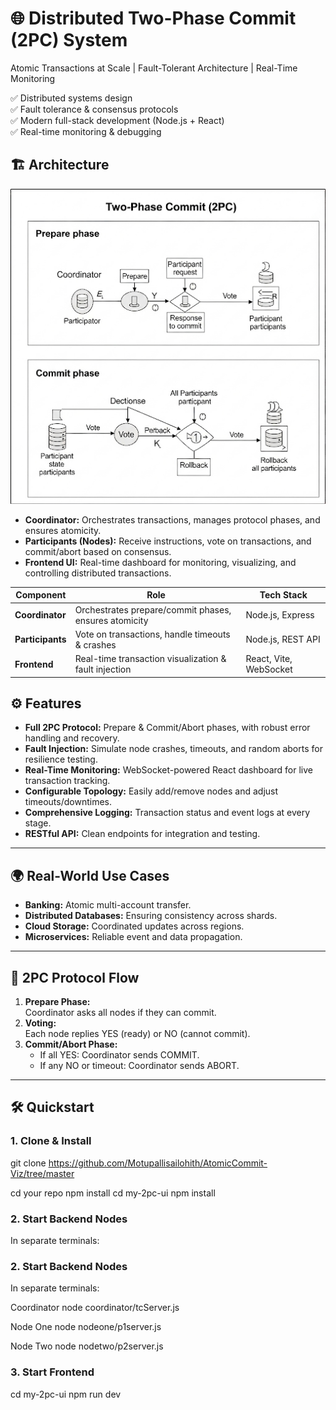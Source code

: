 # 🌐 Distributed Two-Phase Commit (2PC) System
Atomic Transactions at Scale | Fault-Tolerant Architecture | Real-Time Monitoring

✅ Distributed systems design  
✅ Fault tolerance & consensus protocols  
✅ Modern full-stack development (Node.js + React)  
✅ Real-time monitoring & debugging



## 🏗️ Architecture

![System Architecture](https://github.com/Motupallisailohith/AtomicCommit-Viz/blob/master/Actors.png)

- **Coordinator:** Orchestrates transactions, manages protocol phases, and ensures atomicity.
- **Participants (Nodes):** Receive instructions, vote on transactions, and commit/abort based on consensus.
- **Frontend UI:** Real-time dashboard for monitoring, visualizing, and controlling distributed transactions.

| Component          | Role                                                                 | Tech Stack           |
|--------------------|---------------------------------------------------------------------|----------------------|
| **Coordinator**    | Orchestrates prepare/commit phases, ensures atomicity               | Node.js, Express     |
| **Participants**   | Vote on transactions, handle timeouts & crashes                    | Node.js, REST API    |
| **Frontend**       | Real-time transaction visualization & fault injection              | React, Vite, WebSocket |

## ⚙️ Features

- **Full 2PC Protocol:** Prepare & Commit/Abort phases, with robust error handling and recovery.
- **Fault Injection:** Simulate node crashes, timeouts, and random aborts for resilience testing.
- **Real-Time Monitoring:** WebSocket-powered React dashboard for live transaction tracking.
- **Configurable Topology:** Easily add/remove nodes and adjust timeouts/downtimes.
- **Comprehensive Logging:** Transaction status and event logs at every stage.
- **RESTful API:** Clean endpoints for integration and testing.

---

## 🌍 Real-World Use Cases

- **Banking:** Atomic multi-account transfer.
- **Distributed Databases:** Ensuring consistency across shards.
- **Cloud Storage:** Coordinated updates across regions.
- **Microservices:** Reliable event and data propagation.

---

## 🚦 2PC Protocol Flow

1. **Prepare Phase:**  
   Coordinator asks all nodes if they can commit.
2. **Voting:**  
   Each node replies YES (ready) or NO (cannot commit).
3. **Commit/Abort Phase:**  
   - If all YES: Coordinator sends COMMIT.
   - If any NO or timeout: Coordinator sends ABORT.

---

## 🛠️ Quickstart

### 1. **Clone & Install**

git clone https://github.com/Motupallisailohith/AtomicCommit-Viz/tree/master


cd your repo
npm install
cd my-2pc-ui
npm install

### 2. **Start Backend Nodes**

In separate terminals:


### 2. **Start Backend Nodes**

In separate terminals:

Coordinator
node coordinator/tcServer.js

Node One
node nodeone/p1server.js

Node Two
node nodetwo/p2server.js

### 3. **Start Frontend**
cd my-2pc-ui
npm run dev
